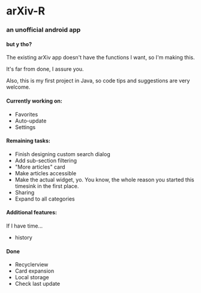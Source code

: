 # arXiv-R
### an unofficial android app

#### but y tho?
The existing arXiv app doesn't have the functions I want, so I'm making this.

It's far from done, I assure you.

Also, this is my first project in Java, so code tips and suggestions are very welcome.

#### Currently working on:
- Favorites
- Auto-update
- Settings

#### Remaining tasks:
- Finish designing custom search dialog
- Add sub-section filtering
- "More articles" card
- Make articles accessible
- Make the actual widget, yo. You know, the whole reason you started this timesink in the first place.
- Sharing
- Expand to all categories

#### Additional features:
If I have time...
- history

#### Done
- Recyclerview
- Card expansion
- Local storage
- Check last update
